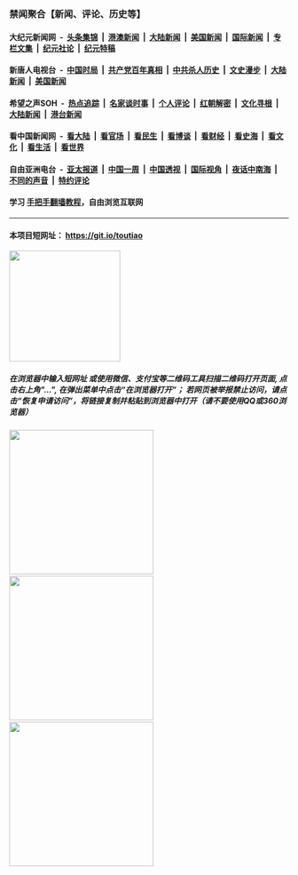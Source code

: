 ### 禁闻聚合【新闻、评论、历史等】

#### 大纪元新闻网 &nbsp;-&nbsp; [头条集锦](indexes/E头条集锦.md?t=02140833) &nbsp;|&nbsp; [港澳新闻](indexes/E港澳新闻.md?t=02140833)  &nbsp;|&nbsp; [大陆新闻](indexes/E大陆新闻.md?t=02140833) &nbsp;|&nbsp; [美国新闻](indexes/E美国新闻.md?t=02140833) &nbsp;|&nbsp; [国际新闻](indexes/E国际新闻.md?t=02140833) &nbsp;|&nbsp; [专栏文集](indexes/E专栏文集.md?t=02140833) &nbsp;|&nbsp; [纪元社论](indexes/E纪元社论.md?t=02140833) &nbsp;|&nbsp; [纪元特稿](indexes/E纪元特稿.md?t=02140833) 

#### 新唐人电视台 &nbsp;-&nbsp; [中国时局](indexes/N中国时局.md?t=02140833) &nbsp;|&nbsp; [共产党百年真相](indexes/N共产党百年真相.md?t=02140833) &nbsp;|&nbsp; [中共杀人历史](indexes/N中共杀人历史.md?t=02140833) &nbsp;|&nbsp; [文史漫步](indexes/N文史漫步.md?t=02140833) &nbsp;|&nbsp; [大陆新闻](indexes/N大陆新闻.md?t=02140833) &nbsp;|&nbsp; [美国新闻](indexes/N美国新闻.md?t=02140833)

#### 希望之声SOH &nbsp;-&nbsp; [热点追踪](indexes/H热点追踪.md?t=02140833) &nbsp;|&nbsp; [名家谈时事](indexes/H名家谈时事.md?t=02140833) &nbsp;|&nbsp; [个人评论](indexes/H个人评论.md?t=02140833)  &nbsp;|&nbsp; [红朝解密](indexes/H红朝解密.md?t=02140833) &nbsp;|&nbsp; [文化寻根](indexes/H文化寻根.md?t=02140833) &nbsp;|&nbsp; [大陆新闻](indexes/H大陆新闻.md?t=02140833) &nbsp;|&nbsp; [港台新闻](indexes/H港台新闻.md?t=02140833)

#### 看中国新闻网 &nbsp;-&nbsp; [看大陆](indexes/S看大陆.md?t=02140833) &nbsp;|&nbsp; [看官场](indexes/S看官场.md?t=02140833) &nbsp;|&nbsp; [看民生](indexes/S看民生.md?t=02140833)  &nbsp;|&nbsp; [看博谈](indexes/S看博谈.md?t=02140833) &nbsp;|&nbsp; [看财经](indexes/S看财经.md?t=02140833) &nbsp;|&nbsp; [看史海](indexes/S看史海.md?t=02140833) &nbsp;|&nbsp; [看文化](indexes/S看文化.md?t=02140833) &nbsp;|&nbsp; [看生活](indexes/S看生活.md?t=02140833) &nbsp;|&nbsp; [看世界](indexes/S看世界.md?t=02140833)

#### 自由亚洲电台 &nbsp;-&nbsp; [亚太报道](indexes/R亚太报道.md?t=02140833) &nbsp;|&nbsp; [中国一周](indexes/R中国一周.md?t=02140833) &nbsp;|&nbsp; [中国透视](indexes/R中国透视.md?t=02140833)  &nbsp;|&nbsp; [国际视角](indexes/R国际视角.md?t=02140833) &nbsp;|&nbsp; [夜话中南海](indexes/R夜话中南海.md?t=02140833) &nbsp;|&nbsp; [不同的声音](indexes/R不同的声音.md?t=02140833) &nbsp;|&nbsp; [特约评论](indexes/R特约评论.md?t=02140833)

#### 学习 [手把手翻墙教程](https://github.com/gfw-breaker/guides/wiki)，自由浏览互联网

----

#### 本项目短网址： https://git.io/toutiao
<img src="https://raw.githubusercontent.com/gfw-breaker/banned-news/master/scripts/img/qr.png" width="200px"/>  

##### 在浏览器中输入短网址 或使用微信、支付宝等二维码工具扫描二维码打开页面, 点击右上角"...", 在弹出菜单中点击“在浏览器打开”； 若网页被举报禁止访问，请点击“恢复申请访问”，将链接复制并粘贴到浏览器中打开（请不要使用QQ或360浏览器）

<img src="https://raw.githubusercontent.com/gfw-breaker/banned-news/master/scripts/img/1.png" width="260px"/> &nbsp; <img src="https://raw.githubusercontent.com/gfw-breaker/banned-news/master/scripts/img/2.png" width="260px"/> &nbsp; <img src="https://raw.githubusercontent.com/gfw-breaker/banned-news/master/scripts/img/3.png" width="260px"/>

